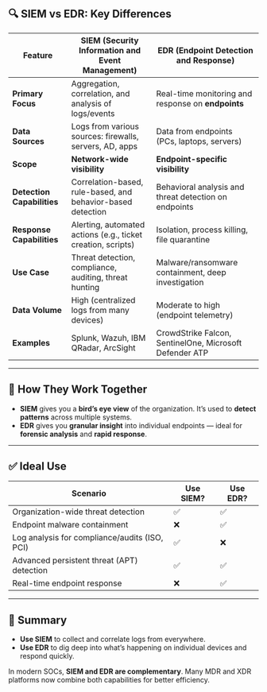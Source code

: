 ## 🔍 SIEM vs EDR: Key Differences

| Feature                    | **SIEM (Security Information and Event Management)**         | **EDR (Endpoint Detection and Response)**               |
| -------------------------- | ------------------------------------------------------------ | ------------------------------------------------------- |
| **Primary Focus**          | Aggregation, correlation, and analysis of logs/events        | Real-time monitoring and response on **endpoints**      |
| **Data Sources**           | Logs from various sources: firewalls, servers, AD, apps      | Data from endpoints (PCs, laptops, servers)             |
| **Scope**                  | **Network-wide visibility**                                  | **Endpoint-specific visibility**                        |
| **Detection Capabilities** | Correlation-based, rule-based, and behavior-based detection  | Behavioral analysis and threat detection on endpoints   |
| **Response Capabilities**  | Alerting, automated actions (e.g., ticket creation, scripts) | Isolation, process killing, file quarantine             |
| **Use Case**               | Threat detection, compliance, auditing, threat hunting       | Malware/ransomware containment, deep investigation      |
| **Data Volume**            | High (centralized logs from many devices)                    | Moderate to high (endpoint telemetry)                   |
| **Examples**               | Splunk, Wazuh, IBM QRadar, ArcSight                          | CrowdStrike Falcon, SentinelOne, Microsoft Defender ATP |

---

## 🧠 How They Work Together

* **SIEM** gives you a **bird’s eye view** of the organization. It’s used to **detect patterns** across multiple systems.
* **EDR** gives you **granular insight** into individual endpoints — ideal for **forensic analysis** and **rapid response**.

---

## ✅ Ideal Use

| Scenario                                      | Use SIEM? | Use EDR? |
| --------------------------------------------- | --------- | -------- |
| Organization-wide threat detection            | ✅         | ✅        |
| Endpoint malware containment                  | ❌         | ✅        |
| Log analysis for compliance/audits (ISO, PCI) | ✅         | ❌        |
| Advanced persistent threat (APT) detection    | ✅         | ✅        |
| Real-time endpoint response                   | ❌         | ✅        |

---

## 🎯 Summary

* **Use SIEM** to collect and correlate logs from everywhere.
* **Use EDR** to dig deep into what’s happening on individual devices and respond quickly.

In modern SOCs, **SIEM and EDR are complementary**. Many MDR and XDR platforms now combine both capabilities for better efficiency.

